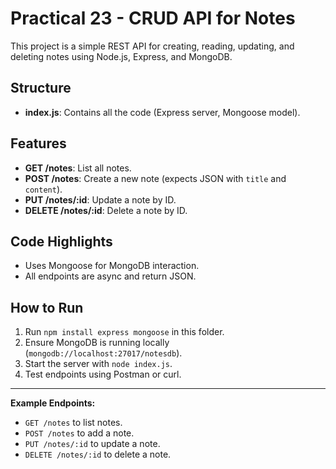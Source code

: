 # Practical 23 - CRUD API for Notes

This project is a simple REST API for creating, reading, updating, and deleting notes using Node.js, Express, and MongoDB.

## Structure
- **index.js**: Contains all the code (Express server, Mongoose model).

## Features
- **GET /notes**: List all notes.
- **POST /notes**: Create a new note (expects JSON with `title` and `content`).
- **PUT /notes/:id**: Update a note by ID.
- **DELETE /notes/:id**: Delete a note by ID.

## Code Highlights
- Uses Mongoose for MongoDB interaction.
- All endpoints are async and return JSON.

## How to Run
1. Run `npm install express mongoose` in this folder.
2. Ensure MongoDB is running locally (`mongodb://localhost:27017/notesdb`).
3. Start the server with `node index.js`.
4. Test endpoints using Postman or curl.

---

**Example Endpoints:**
- `GET /notes` to list notes.
- `POST /notes` to add a note.
- `PUT /notes/:id` to update a note.
- `DELETE /notes/:id` to delete a note. 